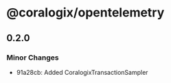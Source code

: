 # @coralogix/opentelemetry

## 0.2.0

### Minor Changes

- 91a28cb: Added CoralogixTransactionSampler
